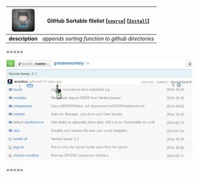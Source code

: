 ![pic](../res/github64.png) | **GitHub Sortable filelist** **[[`source`]](../src/GitHub_Sortable_Filelist.user.js)** **[[`Install`]](/../../raw/master/src/GitHub_Sortable_Filelist.user.js  "You must have GreaseMonkey installed")** 
--- |-----  
**description** | *appends sorting function to github directories*  

=====

[![screenshot](../res/gitgm.png  "filelist sorted by date")](/../../raw/master/res/gitgfo.png)

=====

